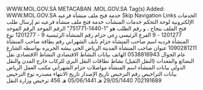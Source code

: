 WWW.MOL.GOV.SA
METACABAN 
.MOL.GOV.SA
Tag(s) Added: WWW.MOL.GOV.SA
خدمة فتح ملف منشأة فرعيه
Skip Navigation Links    الخدمات الإلكترونية  لوحة التحكم  خدمات المنشآت  خدمة فتح ملف منشأة فرعيه
تم إرسال طلب فتح الملف بنجاح ، و رقم الطلب هو "1-1440-751771"
الرقم الموحد
الرقم الموحد
1201277 - 9
الفرع الرئيسي
رعي حزام
رقم المنشأة الرئيسية
9 - 1201277
نوع المنشأة
فرديه
اسم صاحب المنشأة
حزام نايف الشهراني
رقم بطاقة صاحب المنشأة
1090281211
عنوان صاحب المنشأة
المدينة الرياض الحي بيشه الحريره بواسطه
الشارع عام الجوال 0538816943
الهاتف
بيانات النشاط الاقتصادي
النشاط الاقتصادي نقل البضائع والمعدات (النقل الثقيل)
نشاط نطاقات النقل البري للركاب خارج المدن والنقل الدولي
بيانات المنشأة
اسم المنشأة مواصلات حزام الشهراني مكتب العمل الرياض
بيانات التراخيص
رقم الترخيص	تاريخ الإصدار	تاريخ الانتهاء	مصدره	نوع الترخيص
702191689	29/05/1440 هـ	05/06/1441 هـ	456	ترخيص وزارة النقل
